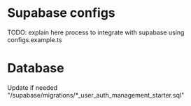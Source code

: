 # Supabase configs

TODO: explain here process to integrate with supabase using configs.example.ts

# Database

Update if needed "/supabase/migrations/\*\_user_auth_management_starter.sql"
